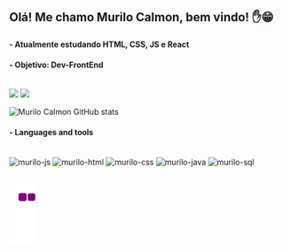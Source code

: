 ## Olá! Me chamo Murilo Calmon, bem vindo! ✋😁

#### - Atualmente estudando HTML, CSS, JS e React

#### - Objetivo: Dev-FrontEnd
<div style="display: inline_block"><br>
  <a href="https://www.linkedin.com/in/murilo-calmon-3a7876234/" target="_blank"><img src="https://img.shields.io/badge/LinkedIn-0077B5?style=for-the-badge&logo=linkedin&logoColor=white" ></a>
  <a href="https://murilocalmon.github.io/Portifolio/" target="_blank"><img src="https://img.shields.io/badge/website-000000?label=portifolio&style=for-the-badge&logo=About.me&logoColor=white" ></a> 
</div>

![Murilo Calmon GitHub stats](https://github-readme-stats.vercel.app/api?username=murilocalmon&show_icons=true&theme=radical)

#### - Languages and tools

<div style="display: inline_block"><br>
  <img align="center" alt="murilo-js" src="https://img.shields.io/badge/JavaScript-323330?style=for-the-badge&logo=javascript&logoColor=F7DF1E">
  <img align="center" alt="murilo-html" src="https://img.shields.io/badge/HTML5-E34F26?style=for-the-badge&logo=html5&logoColor=white">
  <img align="center" alt="murilo-css" src="https://img.shields.io/badge/CSS3-1572B6?style=for-the-badge&logo=css3&logoColor=white">
  <img align="center" alt="murilo-java" src="https://img.shields.io/badge/Java-ED8B00?style=for-the-badge&logo=java&logoColor=white"">
  <img align="center" alt="murilo-sql" src="https://img.shields.io/badge/MySQL-005C84?style=for-the-badge&logo=mysql&logoColor=white">
</div>
  <br>

![snake gif](https://github.com/MuriloCalmon/MuriloCalmon/blob/output/github-contribution-grid-snake.gif)

